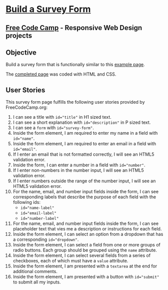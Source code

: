 # [Build a Survey Form](https://learn.freecodecamp.org/responsive-web-design/responsive-web-design-projects/build-a-survey-form)
## [Free Code Camp](https://www.freecodecamp.org) - Responsive Web Design projects

## Objective
Build a survey form that is functionally similar to this [example page](https://codepen.io/freeCodeCamp/full/VPaoNP).

The [completed page](https://elrolfe-fcc-rwd.gitlab.io/survey) was coded with HTML and CSS.

## User Stories
This survey form page fulfills the following user stories provided by FreeCodeCamp.org:
1. I can see a title with `id="title"` in H1 sized text.
2. I can see a short explanation with `id="description"` in P sized text.
3. I can see a `form` with `id="survey-form"`.
4. Inside the form element, I am required to enter my name in a field with `id="name"`.
5. Inside the form element, I am required to enter an email in a field with `id="email"`.
6. If I enter an email that is not formatted correctly, I will see an HTML5 validation error.
7. Inside the form, I can enter a number in a field with `id="number"`.
8. If I enter non-numbers in the number input, I will see an HTML5 validation error.
9. If I enter numbers outside the range of the number input, I will see an HTML5 validation error.
10. For the name, email, and number input fields inside the form, I can see corresponding labels that describe the purpose of each field with the following ids:
    - `id="name-label"`
    - `id="email-label"`
    - `id="number-label"`
11. For the name, email, and number input fields inside the form, I can see placeholder text that vies me a description or instructions for each field.
12. Inside the form element, I can select an option from a dropdown that has a corresponding `id="dropdown"`.
13. Inside the form element, I can select a field from one or more groups of radio buttons. Each group should be grouped using the `name` attribute.
14. Inside the form element, I can select several fields from a series of checkboxes, each of which must have a `value` attribute.
15. Inside the form element, I am presented with a `textarea` at the end for additional comments.
16. Inside the form element, I am presented with a button with `id="submit"` to submit all my inputs.
